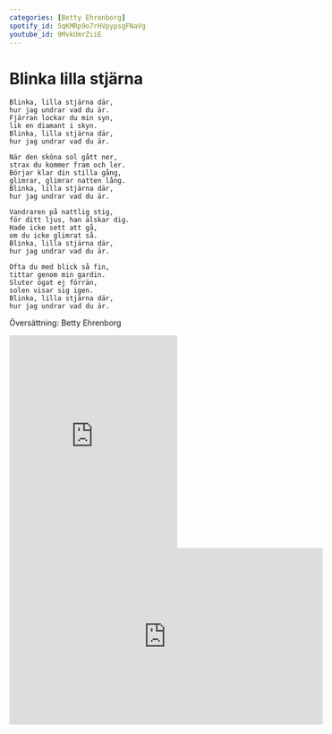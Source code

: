 ```yaml
---
categories: [Betty Ehrenborg]
spotify_id: 5qKMRp9o7rHVpypsgFNaVg
youtube_id: 9MvkUmrZiiE
---
```


# Blinka lilla stjärna

```
Blinka, lilla stjärna där,
hur jag undrar vad du är.
Fjärran lockar du min syn,
lik en diamant i skyn.
Blinka, lilla stjärna där,
hur jag undrar vad du är.

När den sköna sol gått ner,
strax du kommer fram och ler.
Börjar klar din stilla gång,
glimrar, glimrar natten lång.
Blinka, lilla stjärna där,
hur jag undrar vad du är.

Vandraren på nattlig stig,
för ditt ljus, han älskar dig.
Hade icke sett att gå,
om du icke glimrat så.
Blinka, lilla stjärna där,
hur jag undrar vad du är.

Ofta du med blick så fin,
tittar genom min gardin.
Sluter ögat ej förrän,
solen visar sig igen.
Blinka, lilla stjärna där,
hur jag undrar vad du är.
```

Översättning: Betty Ehrenborg


<iframe src="https://open.spotify.com/embed/track/5qKMRp9o7rHVpypsgFNaVg" width="300" height="380" frameborder="0" allowtransparency="true"></iframe>


<iframe width="560" height="315" src="https://www.youtube-nocookie.com/embed/9MvkUmrZiiE?rel=0&amp;showinfo=0" frameborder="0" allowfullscreen></iframe>
